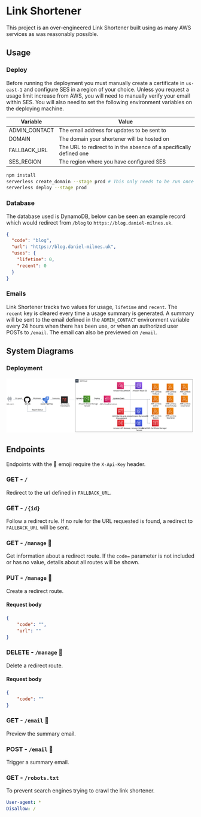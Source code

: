 # Link Shortener

This project is an over-engineered Link Shortener built using as many AWS services as was reasonably possible.

## Usage

### Deploy

Before running the deployment you must manually create a certificate in `us-east-1` and configure SES in a region of your choice. Unless you request a usage limit increase from AWS, you will need to manually verify your email within SES. You will also need to set the following environment variables on the deploying machine.

Variable | Value
--- | ---
ADMIN_CONTACT | The email address for updates to be sent to
DOMAIN | The domain your shortener will be hosted on
FALLBACK_URL | The URL to redirect to in the absence of a specifically defined one
SES_REGION | The region where you have configured SES

```bash
npm install
serverless create_domain --stage prod # This only needs to be run once but may take up to 40 mins
serverless deploy --stage prod
```

### Database

The database used is DynamoDB, below can be seen an example record which would redirect from `/blog` to `https://blog.daniel-milnes.uk`.

```json
{
  "code": "blog",
  "url": "https://blog.daniel-milnes.uk",
  "uses": {
    "lifetime": 0,
    "recent": 0
  }
}
```

### Emails

Link Shortener tracks two values for usage, `lifetime` and `recent`. The `recent` key is cleared every time a usage summary is generated. A summary will be sent to the email defined in the `ADMIN_CONTACT` environment variable every 24 hours when there has been use, or when an authorized user POSTs to `/email`. The email can also be previewed on `/email`.

## System Diagrams

### Deployment

![Deployment Pipeline](assets/Deploy.svg)

## Endpoints

Endpoints with the 🔑 emoji require the `X-Api-Key` header.

### GET - `/`

Redirect to the url defined in `FALLBACK_URL`.

### GET - `/{id}`

Follow a redirect rule. If no rule for the URL requested is found, a redirect to `FALLBACK_URL` will be sent.

### GET - `/manage` 🔑

Get information about a redirect route. If the `code=` parameter is not included or has no value, details about all routes will be shown.

### PUT - `/manage` 🔑

Create a redirect route.

#### Request body

```json
{
    "code": "",
    "url": ""
}
```

### DELETE - `/manage` 🔑

Delete a redirect route.

#### Request body

```json
{
    "code": ""
}
```

### GET - `/email` 🔑

Preview the summary email.

### POST - `/email` 🔑

Trigger a summary email.

### GET - `/robots.txt`

To prevent search engines trying to crawl the link shortener.

```yaml
User-agent: *
Disallow: /
```
